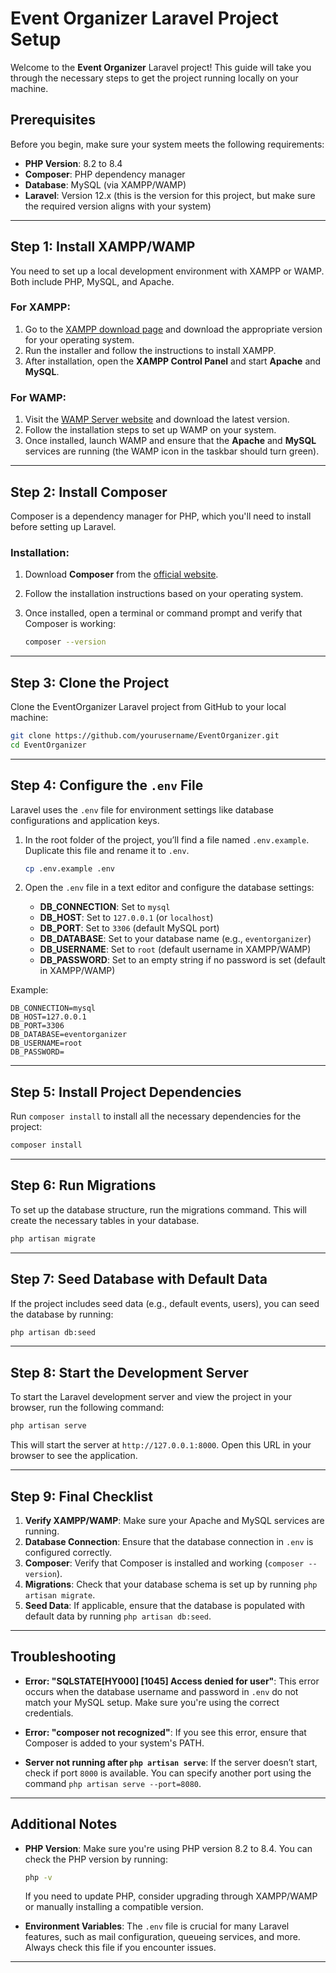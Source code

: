 # Event Organizer Laravel Project Setup

Welcome to the **Event Organizer** Laravel project! This guide will take you through the necessary steps to get the project running locally on your machine.

## Prerequisites

Before you begin, make sure your system meets the following requirements:

- **PHP Version**: 8.2 to 8.4
- **Composer**: PHP dependency manager
- **Database**: MySQL (via XAMPP/WAMP)
- **Laravel**: Version 12.x (this is the version for this project, but make sure the required version aligns with your system)

---

## Step 1: Install XAMPP/WAMP

You need to set up a local development environment with XAMPP or WAMP. Both include PHP, MySQL, and Apache.

### For XAMPP:

1. Go to the [XAMPP download page](https://www.apachefriends.org/index.html) and download the appropriate version for your operating system.
2. Run the installer and follow the instructions to install XAMPP.
3. After installation, open the **XAMPP Control Panel** and start **Apache** and **MySQL**.

### For WAMP:

1. Visit the [WAMP Server website](https://www.wampserver.com/en/) and download the latest version.
2. Follow the installation steps to set up WAMP on your system.
3. Once installed, launch WAMP and ensure that the **Apache** and **MySQL** services are running (the WAMP icon in the taskbar should turn green).

---

## Step 2: Install Composer

Composer is a dependency manager for PHP, which you'll need to install before setting up Laravel.

### Installation:

1. Download **Composer** from the [official website](https://getcomposer.org/download/).
2. Follow the installation instructions based on your operating system.
3. Once installed, open a terminal or command prompt and verify that Composer is working:

   ```bash
   composer --version
   ```

---

## Step 3: Clone the Project

Clone the EventOrganizer Laravel project from GitHub to your local machine:

```bash
git clone https://github.com/yourusername/EventOrganizer.git
cd EventOrganizer
```

---

## Step 4: Configure the `.env` File

Laravel uses the `.env` file for environment settings like database configurations and application keys. 

1. In the root folder of the project, you’ll find a file named `.env.example`. Duplicate this file and rename it to `.env`.

   ```bash
   cp .env.example .env
   ```

2. Open the `.env` file in a text editor and configure the database settings:

   - **DB_CONNECTION**: Set to `mysql`
   - **DB_HOST**: Set to `127.0.0.1` (or `localhost`)
   - **DB_PORT**: Set to `3306` (default MySQL port)
   - **DB_DATABASE**: Set to your database name (e.g., `eventorganizer`)
   - **DB_USERNAME**: Set to `root` (default username in XAMPP/WAMP)
   - **DB_PASSWORD**: Set to an empty string if no password is set (default in XAMPP/WAMP)

Example:

```env
DB_CONNECTION=mysql
DB_HOST=127.0.0.1
DB_PORT=3306
DB_DATABASE=eventorganizer
DB_USERNAME=root
DB_PASSWORD=
```

---

## Step 5: Install Project Dependencies

Run `composer install` to install all the necessary dependencies for the project:

```bash
composer install
```

---

## Step 6: Run Migrations

To set up the database structure, run the migrations command. This will create the necessary tables in your database.

```bash
php artisan migrate
```

---

## Step 7: Seed Database with Default Data

If the project includes seed data (e.g., default events, users), you can seed the database by running:

```bash
php artisan db:seed
```

---

## Step 8: Start the Development Server

To start the Laravel development server and view the project in your browser, run the following command:

```bash
php artisan serve
```

This will start the server at `http://127.0.0.1:8000`. Open this URL in your browser to see the application.

---

## Step 9: Final Checklist

1. **Verify XAMPP/WAMP**: Make sure your Apache and MySQL services are running.
2. **Database Connection**: Ensure that the database connection in `.env` is configured correctly.
3. **Composer**: Verify that Composer is installed and working (`composer --version`).
4. **Migrations**: Check that your database schema is set up by running `php artisan migrate`.
5. **Seed Data**: If applicable, ensure that the database is populated with default data by running `php artisan db:seed`.

---

## Troubleshooting

- **Error: "SQLSTATE[HY000] [1045] Access denied for user"**: This error occurs when the database username and password in `.env` do not match your MySQL setup. Make sure you're using the correct credentials.
  
- **Error: "composer not recognized"**: If you see this error, ensure that Composer is added to your system's PATH.

- **Server not running after `php artisan serve`**: If the server doesn’t start, check if port `8000` is available. You can specify another port using the command `php artisan serve --port=8080`.

---

## Additional Notes

- **PHP Version**: Make sure you're using PHP version 8.2 to 8.4. You can check the PHP version by running:

   ```bash
   php -v
   ```

   If you need to update PHP, consider upgrading through XAMPP/WAMP or manually installing a compatible version.

- **Environment Variables**: The `.env` file is crucial for many Laravel features, such as mail configuration, queueing services, and more. Always check this file if you encounter issues.

---
